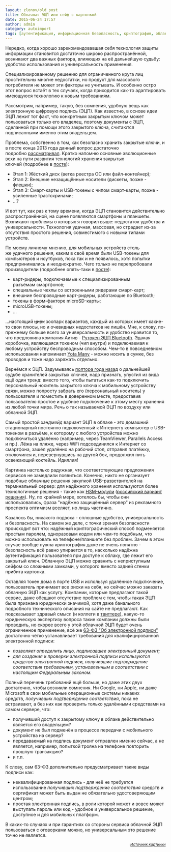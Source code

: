 ```yaml
---
layout: zlonov/old_post
title: Облачная ЭЦП или сейф с картонкой
date: 2015-06-24 17:57
author: admin
category: autoimport
tags: [аутентификация, информационная безопасность, криптография, облака, сервис, токен, электронная подпись, ЭЦП]
---
```

Нередко, когда хорошо зарекомендовавшая себя технология защиты информации становится достаточно широко распространённой, возникают два важных фактора, влияющих на её дальнейшую судьбу: удобство использования и универсальность применения.

Специализированному решению для ограниченного круга лиц простительны многие недостатки, но продукт для массового потребителя не может эти факторы не учитывать. И особенно остро этот вопрос встаёт в тех случаях, когда приходится как-то адаптировать имеющуюся технологию к новым требованиям.

Рассмотрим, например, такую, без сомнения, удобную вещь как электронную цифровую подпись (ЭЦП). Как известно, в основе идеи ЭЦП лежит тот факт, что конкретным закрытым ключом может пользоваться только его владелец, поэтому документы с ЭЦП, сделанной при помощи этого закрытого ключа, считаются подписанными именно этим владельцем.

Проблема, собственно в том, как безопасно хранить закрытые ключи, и в посте конца 2013 года данный вопрос достаточно подробно <a href="https://zlonov.ru/2013/12/private-keys-keepers-evolution/" target="_blank">рассматривал</a>. Кратко напомню основные эволюционные вехи на пути развития технологий хранения закрытых ключей (подробнее в <a href="https://zlonov.ru/2013/12/private-keys-keepers-evolution/" target="_blank">посте</a>):
<ul>
	<li>Этап 1: Жёсткий диск (ветка реестра ОС или файл-контейнер);</li>
	<li>Этап 2: Внешние незащищённые носители (дискеты, позже - флешки);</li>
	<li>Этап 3: Смарт-карты и USB-токены с чипом смарт-карты, позже - усиленные трастскринами;</li>
	<li>...?</li>
</ul>
И вот тут, как раз к тому времени, когда ЭЦП становится действительно распространённой, на сцене появляются смартфоны и планшеты. Возникают проблемы о которых я говорил выше: недостаток удобства и универсальности. Технология удачная, массовая, но страдает из-за отсутствия простого решения, совместимого с новыми типами устройств.

По моему личному мнению, для мобильных устройств столь же удачного решения, каким в своё время были USB-токены для компьютеров и ноутбуков, пока так и не появилось, хотя попытки предпринимались и неоднократно. Чего только не перепробовали производители (подробнее опять-таки в <a href="https://zlonov.ru/2013/12/private-keys-keepers-evolution/" target="_blank">посте</a>):
<ul>
	<li>карт-ридеры, подключаемые к специализированным разъёмам смартфонов;</li>
	<li>специальные чехлы со встроенными ридерами смарт-карт;</li>
	<li>внешние беспроводные карт-ридеры, работающие по Bluetooth;</li>
	<li>токены в форм-факторе microSD-карты;</li>
	<li>microUSB-токены;</li>
	<li>...</li>
</ul>
...настоящий <del>цирк</del> зоопарк вариантов, каждый из которых имеет какие-то свои плюсы, но и очевидных недостатков не лишён. Мне, к слову, по-прежнему больше всего за универсальность и удобство нравится то, что предложила компания Актив - <a href="http://www.rutoken.ru/products/all/rutoken-ecp-bluetooth/" target="_blank">Рутокен ЭЦП Bluetooth</a>. Эдакая коробочка, являющаяся токеном (чип внутри) и подключаемая к любому устройству беспроводным способом. Чем-то в повседневном использовании напоминает <a href="http://many.yota.ru" target="_blank">Yota Many</a> - можно носить в сумке, без проводов и тоже надо заряжать отдельно.

Вернёмся к ЭЦП. Задумываясь <a href="https://zlonov.ru/2013/12/private-keys-keepers-evolution/" target="_blank">полтора года назад</a> о дальнейшей судьбе хранителей закрытых ключей, надо признать, упустил из вида ещё один тренд: вместо того, чтобы пытаться как-то подключить персональный носитель закрытого ключа к мобильному устройству связи, можно попросту забрать его (персональный носитель) у пользователя и поместить в доверенном месте, предоставив пользователю простое и удобное подключение к этому месту хранения из любой точки мира. Речь о так называемой ЭЦП по воздуху или облачной ЭЦП.

Самый простой <em>хэндмейд</em> вариант ЭЦП в облаке - это домашний стационарный постоянно подключенный к Интернету компьютер с USB-токеном в разъёме, к которому с любого устройства можно подключиться удалённо (например, через TeamViewer, Parallels Access и пр.). Лёжа на пляже, через WiFi подсоединился к Интернет со смартфона, зашёл удалённо на рабочий стол, отправил платёжку, отключился и, перевернувшись на другой бок, продолжил пить освежающий коктейль. Идиллия!

Картинка настолько радужная, что соответствующие предложения сервисов не замедлили появиться. Конечно, никто не организует подобные облачные решения закупкой USB-разветвителей на терминальный сервер: для надёжного хранения используются более технологичные решения - такие как <a href="https://en.wikipedia.org/wiki/Hardware_security_module" target="_blank">HSM-модули</a> (<a href="http://www.cryptopro.ru/products/hsm/cryptopro-hsm" target="_blank">российский вариант решения</a>). Ну, по крайней мере, хотелось бы, чтобы они использовались, фраза "надёжно защищённый сервер" из рекламного проспекта оптимизм вселяет, но лишь частично.

Казалось бы, никакого подвоха - сплошные удобство, универсальность и безопасность. На самом же деле, с точки зрения безопасности происходит вот что: надёжный криптографический способ подменяется простым паролем, одноразовым кодом или чем-то подобным, что можно использовать на телефоне/планшете без проблем. Зачем в этом случае вообще нужна криптография даже не очень понятно - безопасность всё равно упирается в то, насколько надёжна аутентификация пользователя при доступе к облаку, где лежит его закрытый ключ. Облачную ЭЦП можно сравнить с неприступным сейфом со сложными замками, у которого вместо задней стенки прибита картонка.

Оставляя токен дома в порте USB и используя удалённое подключение, пользователь принимает все риски на себя, но сейчас можно заказать облачную ЭЦП как услугу. Компании, которые предлагают такой сервис, даже обещают отсутствие проблем с тем, чтобы такая ЭЦП была признана юридически значимой, хотя даже банального подробного технического описания на сайте не предлагают. Как подсказывает здравый смысл (и коллеги в <a href="https://twitter.com/igorlukanin/status/613037749415845888" target="_blank">твиттере</a>), какую-то юридическую экспертизу вопроса такие компании должны были проводить, но скорее всего у этой облачной ЭЦП будет очень ограниченное применение, всё же <a href="http://www.consultant.ru/document/cons_doc_LAW_171278/" target="_blank">63-ФЗ "Об электронной подписи"</a> достаточно чётко устанавливает требования для квалифицированной электронной подписи:
<ul>
	<li><em>позволяет определить лицо, подписавшее электронный документ;</em></li>
	<li><em>для создания и проверки электронной подписи используются средства электронной подписи, получившие подтверждение соответствия требованиям, установленным в соответствии с настоящим Федеральным законом.</em></li>
</ul>
Полный перечень требований ещё больше, но даже этих двух достаточно, чтобы возникли сомнения. Ни Google, ни Apple, ни даже Microsoft в свои мобильные операционные системы никаких средств, <em>получивших подтверждение соответствия</em>, пока не встраивают, а без них как проверить только удалёнными средствами на самом сервере, что:
<ul>
	<li>получивший доступ к закрытому ключу в облаке действительно является его владельцем?</li>
	<li>документ не был подменён в процессе передачи с мобильного устройства на сервер?</li>
	<li>передаваемый на подпись документ отправлен именно сейчас, а не является, например, попыткой трояна на телефоне повторить прошлую транзакцию?</li>
	<li>и т.п.</li>
</ul>
К слову, сам 63-ФЗ дополнительно предусматривает такие виды подписи как:
<ul>
	<li>неквалифицированная подпись - для неё не требуется использование <em>получивших подтверждение соответствия </em>средств<em> </em>и сертификат может быть выдан не обязательно удостоверяющим центром;</li>
	<li>простая электронная подпись, в роли которой может и вовсе может выступать пароль или код - удобное и универсальное решение, доступное и для мобильных платформ.</li>
</ul>
В каких-то случаях и при гарантиях со стороны сервиса облачной ЭЦП пользоваться с оговорками можно, но универсальным это решение точно не является.
<p style="text-align: right;"><sub><em><a href="http://product-reviews.biz/images/toys/pink-safe-with-alarm.jpg" target="_blank">Источник картинки</a></em></sub>
